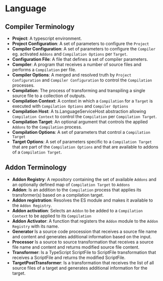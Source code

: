 
# Language

## Compiler Terminology

* **Project**: A typescript environment.
* **Project Configuration**: A set of parameters to configure the `Project`
* **Compiler Configuration**: A set of parameters to configure the `Compiler` eg. activated `Addons` and `Compilation Options` per `Target`.
* **Configuration File**: A file that defines a set of compiler parameters.
* **Compiler**: A program that receives a number of source files and performs a `Compilation` per file.
* **Compiler Options**: A merged and resolved truth by `Project Configuration` and `Compiler Configuration` to control the `Compilation` processes.
* **Compilation**: The process of transforming and transpiling a single source file to a collection of outputs.
* **Compilation Context**: A context in which a `Compilation` for a `Target` is executed with `Compilation Options` and `Compiler Options`
* **Compilation Host**: A ts.LanguageServiceHost abstraction allowing `Compilation Context` to control the `Compilation` per `Compilation Target`.
* **Compilation Target**: An optional argument that controls the applied `Addons` to the `Compilation` process.
* **Compilation Options**: A set of parameters that control a `Compilation Target`
* **Target Options**: A set of parameters specific to a `Compilation Target` that are part of the `Compilation Options` and that are available to addons of a `Compilation Target`.

## Addon Terminology

* **Addon Registry**: A repository containing the set of available `Addons` and an optionally defined map of `Compilation Target` to `Addons`
* **Addon**: Is an addition to the `Compilation` process that applies its transformer(s) based on a compilation target.
* **Addon registration**: Resolves the ES module and makes it available to the `Addon Registry`.
* **Addon activation**: Selects an `Addon` to be added to a `Compilation Context` to be applied to its `Compilation`
* **Addon Activator**: A function that registers the `Addon` module to the `Addon Registry` with its name.
* **Generator** Is a source code procession that receives a source file name and content and generates additional information based on the input.
* **Processor** Is a source to source transformation that receives a source file name and content and returns modified source file content.
* **Transformer**: Is a TypeScript ScriptFile to ScriptFile transformation that receives a ScriptFile and returns the modified ScriptFile.
* **TargetPostTransformer**: Is a transformation that receives the list of all source files of a target  and generates additional information for the target.
